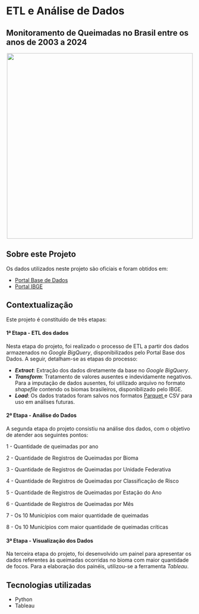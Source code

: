 # ETL e Análise de Dados
## Monitoramento de Queimadas no Brasil entre os anos de 2003 a 2024


<div align="center">
   <img src="https://drive.google.com/uc?export=view&id=103uiQucc6fqoRzVAX344Cvfw_6RXQC7W" width="500">
</div>

## Sobre este Projeto 
Os dados utilizados neste projeto são oficiais e foram obtidos em:
- <a href='https://basedosdados.org/dataset/f06f3cdc-b539-409b-b311-1ff8878fb8d9?table=a3696dc2-4dd1-4f7e-9769-6aa16a1556b8' target="_blank">Portal Base de Dados</a>
- <a href='https://www.ibge.gov.br/geociencias/informacoes-ambientais/estudos-ambientais/15842-biomas.html?=&t=downloads' target="_blank">Portal IBGE</a>


## Contextualização
Este projeto é constituído de três etapas:

#### 1ª Etapa - ETL dos dados
Nesta etapa do projeto, foi realizado o processo de ETL a partir dos dados armazenados no _Google BigQuery_, disponibilizados pelo Portal Base dos Dados. A seguir, detalham-se as etapas do processo:

- **_Extract_**: Extração dos dados diretamente da base no _Google BigQuery_.
- **_Transform_**: Tratamento de valores ausentes e indevidamente negativos. Para a imputação de dados ausentes, foi utilizado arquivo no formato _shapefile_ contendo os biomas brasileiros, disponibilizado pelo IBGE.
- **_Load_**: Os dados tratados foram salvos nos formatos <a href='https://www.databricks.com/br/glossary/what-is-parquet' target="_blank"> Parquet </a> e CSV para uso em análises futuras.


#### 2ª Etapa - Análise do Dados 
A segunda etapa do projeto consistiu na análise dos dados, com o objetivo de atender aos seguintes pontos:

1 - Quantidade de queimadas por ano

2 - Quantidade de Registros de Queimadas por Bioma

3 - Quantidade de Registros de Queimadas por Unidade Federativa

4 - Quantidade de Registros de Queimadas por Classificação de Risco

5 - Quantidade de Registros de Queimadas por Estação do Ano

6 - Quantidade de Registros de Queimadas por Mês

7 - Os 10 Municípios com maior quantidade de queimadas

8 - Os 10 Municípios com maior quantidade de queimadas críticas


#### 3ª Etapa - Visualização dos Dados
Na terceira etapa do projeto, foi desenvolvido um painel para apresentar os dados referentes às queimadas ocorridas no bioma com maior quantidade de focos. Para a elaboração dos painéis, utilizou-se a ferramenta _Tableau_.



## Tecnologias utilizadas
- Python
- Tableau
